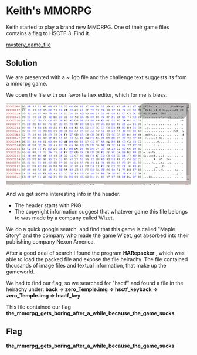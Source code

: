 # Keith's MMORPG

Keith started to play a brand new MMORPG. One of their game files contains a flag to HSCTF 3. Find it.

[mystery_game_file](https://mega.nz/#!ztxWGDZI!YOVyShd9FwfWqNQNAeCnaeqU1vQJUuvPVbiGfwAqGE0)

## Solution

We are presented with a ~ 1gb file and the challenge text suggests its from a mmorpg game.

We open the file with our favorite hex editor, which for me is bless.

![alt text](./bless.png)

And we get some interesting info in the header.

* The header starts with PKG
* The copyright information suggest that whatever game this file belongs to was made by a company called Wizet.

We do a quick google search, and find that this game is called "Maple Story" and the company who made the game Wizet, got absorbed into their publishing company Nexon America.

After a good deal of search I found the program **HARepacker** , which was able to load the packed file and expose the file heirachy. The file contained thousands of image files and textual information, that make up the gameworld.

We had to find our flag, so we searched for "hsctf" and found a file in the heirachy under: **back => zero_Temple.img => hsctf_keyback => zero_Temple.img => hsctf_key**

This file contained our flag **the_mmorpg_gets_boring_after_a_while_because_the_game_sucks**

## Flag

**the_mmorpg_gets_boring_after_a_while_because_the_game_sucks**

